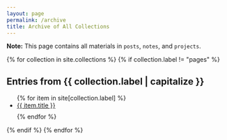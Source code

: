 ```yaml
---
layout: page
permalink: /archive
title: Archive of All Collections
---
```


**Note:** This page contains all materials in `posts`, `notes`, and `projects`.

{% for collection in site.collections %}
{% if collection.label != "pages" %}

  <h2>Entries from {{ collection.label | capitalize }}</h2>
  <ul>
    {% for item in site[collection.label] %}
      <li class="archives" style="padding-bottom: 0.6em;"><a href="{{ item.url }}">{{ item.title }}</a></li>
    {% endfor %}
  </ul>
  {% endif %}
{% endfor %}
